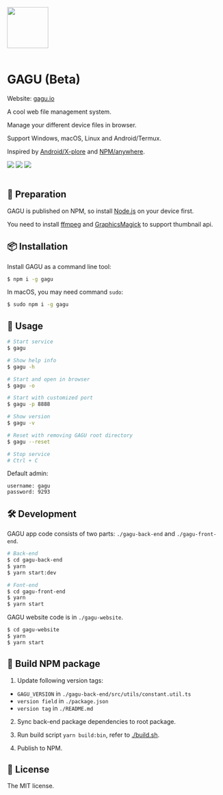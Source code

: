 <img src="https://gagu.io/logo.svg" style="height: 96px;" >
<br>
<br>
<h1>GAGU (Beta)</h1>
<p>Website: <a href="https://gagu.io" target="_blank">gagu.io</a></p>
<p>A cool web file management system.</p>
<p>Manage your different device files in browser.</p>
<p>Support Windows, macOS, Linux and Android/Termux.</p>
<p>Inspired by <a href="https://play.google.com/store/apps/details?id=com.lonelycatgames.Xplore" target="_blank">Android/X-plore</a> and <a href="https://www.npmjs.com/package/anywhere" target="_blank">NPM/anywhere</a>.</p>
<img src="https://img.shields.io/badge/NPM-0.0.26-orange">
<img src="https://img.shields.io/badge/Package Size-494KB-success">
<img src="https://img.shields.io/badge/License-MIT-blue">
<br>
<br>

## 🔔 Preparation

GAGU is published on NPM, so install [Node.js](https://nodejs.org/) on your device first.

You need to install [ffmpeg](https://ffmpeg.org/) and [GraphicsMagick](http://www.graphicsmagick.org/) to support thumbnail api.

## 📦 Installation

Install GAGU as a command line tool:

```sh
$ npm i -g gagu
```

In macOS, you may need command `sudo`:

```sh
$ sudo npm i -g gagu
```

## 📝  Usage

```sh
# Start service
$ gagu

# Show help info
$ gagu -h

# Start and open in browser
$ gagu -o

# Start with customized port
$ gagu -p 8888

# Show version
$ gagu -v

# Reset with removing GAGU root directory
$ gagu --reset

# Stop service
# Ctrl + C
```

Default admin:

```
username: gagu
password: 9293
```

## 🛠 Development

GAGU app code consists of two parts: `./gagu-back-end` and `./gagu-front-end`.

```sh
# Back-end
$ cd gagu-back-end
$ yarn
$ yarn start:dev

# Font-end
$ cd gagu-front-end
$ yarn
$ yarn start
```

GAGU website code is in `./gagu-website`.

```sh
$ cd gagu-website
$ yarn
$ yarn start
```

## 🔨 Build NPM package

1. Update following version tags:

- `GAGU_VERSION` in `./gagu-back-end/src/utils/constant.util.ts`
- `version field` in `./package.json`
- `version tag` in `./README.md`

2. Sync back-end package dependencies to root package.

3. Run build script `yarn build:bin`, refer to [./build.sh](./build.sh).

4. Publish to NPM.

## 📜  License

The MIT license.
